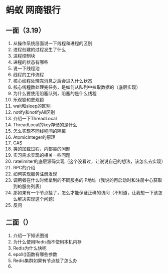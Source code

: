 # 蚂蚁 网商银行

## 一面（3.19）

1. 从操作系统层面说一下线程和进程的区别
2. 进程创建的过程发生了什么
3. 进程控制块
4. 进程的状态有哪些
5. 说一下线程池
6. 线程的工作流程
7. 核心线程处理完消息之后会进入什么状态
8. 核心线程数处理完任务，是如何从队列中拉取数据的（底层实现）
9. 为什么要使用阻塞队列，阻塞的是什么线程
10. 乐观锁和悲观锁
11. wait和sleep的区别
12. notify和notifyAll区别
13. 介绍一下ThreadLocal
14. ThreadLocal的key存储的是什么
15. 怎么实现不同线程间的隔离
16. AtomicInteger的原理
17. CAS
18. 类的加载过程，内部类的问题
19. 实习需求实现的相关一些问题
20. ratelimiter的底层源码实现（这个没看过，让说说自己的想法，该怎么去实现）
21. RPC的介绍
22. 如何实现服务注册发现
23. 调用者在什么时候拿到的不同服务的IP地址（我说的再启动时和注册中心获取到的服务列表）
24. 那如果有一个节点挂了，怎么才能保证正确的访问（不知道，让我想一下该怎么解决实现这个问题）
25. 反问

## 二面（）

1. 介绍一下知识图谱
2. 为什么使用Redis而不使用本机内存
3. Redis为什么快呢
4. epoll()函数有哪些参数
5. Redis集群如果有节点挂了怎么办
6. 